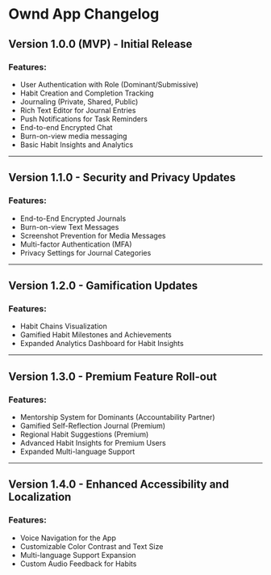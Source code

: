 # Ownd App Changelog

## Version 1.0.0 (MVP) - Initial Release

### Features:
- User Authentication with Role (Dominant/Submissive)
- Habit Creation and Completion Tracking
- Journaling (Private, Shared, Public)
- Rich Text Editor for Journal Entries
- Push Notifications for Task Reminders
- End-to-end Encrypted Chat
- Burn-on-view media messaging
- Basic Habit Insights and Analytics

---

## Version 1.1.0 - Security and Privacy Updates

### Features:
- End-to-End Encrypted Journals
- Burn-on-view Text Messages
- Screenshot Prevention for Media Messages
- Multi-factor Authentication (MFA)
- Privacy Settings for Journal Categories

---

## Version 1.2.0 - Gamification Updates

### Features:
- Habit Chains Visualization
- Gamified Habit Milestones and Achievements
- Expanded Analytics Dashboard for Habit Insights

---

## Version 1.3.0 - Premium Feature Roll-out

### Features:
- Mentorship System for Dominants (Accountability Partner)
- Gamified Self-Reflection Journal (Premium)
- Regional Habit Suggestions (Premium)
- Advanced Habit Insights for Premium Users
- Expanded Multi-language Support

---

## Version 1.4.0 - Enhanced Accessibility and Localization

### Features:
- Voice Navigation for the App
- Customizable Color Contrast and Text Size
- Multi-language Support Expansion
- Custom Audio Feedback for Habits

